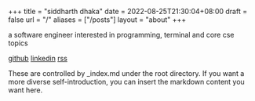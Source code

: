 +++
title =  "siddharth dhaka"
date = 2022-08-25T21:30:04+08:00
draft = false
url = "/"
aliases = ["/posts"]
layout = "about"
+++

a software engineer interested in programming, terminal and core cse topics

[github](https://github.com/airbornesd) [linkedin](https://www.linkedin.com/in/siddharthdhakaa/) [rss](https://www.index.xml)

These are controlled by \_index.md under the root directory. If you want a more diverse self-introduction, you can insert the markdown content you want here.
